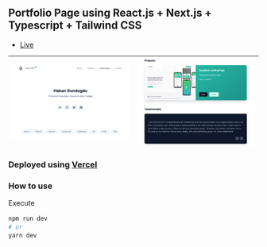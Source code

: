 ## Portfolio Page using React.js + Next.js + Typescript + Tailwind CSS

- [Live](https://hakangundogdu.com)


| ![](/public/images/project-0-1.png) | ![](/public/images/project-0-2.png)|
|-|-|



### Deployed using [Vercel](https://vercel.com)

### How to use

Execute

```bash
npm run dev
# or
yarn dev
```
